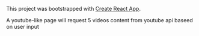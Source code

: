 This project was bootstrapped with [Create React App](https://github.com/facebook/create-react-app).

A youtube-like page will request 5 videos content from youtube api baseed on user input
